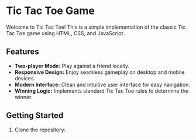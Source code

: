 # Tic Tac Toe Game

Welcome to Tic Tac Toe! This is a simple implementation of the classic Tic Tac Toe game using HTML, CSS, and JavaScript.

## Features

- **Two-player Mode:** Play against a friend locally.
- **Responsive Design:** Enjoy seamless gameplay on desktop and mobile devices.
- **Modern Interface:** Clean and intuitive user interface for easy navigation.
- **Winning Logic:** Implements standard Tic Tac Toe rules to determine the winner.

## Getting Started

1. Clone the repository:

